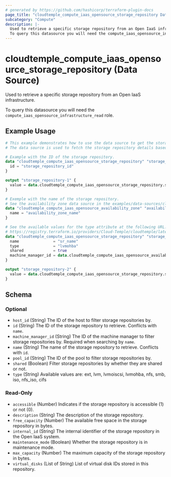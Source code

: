 ```yaml
---
# generated by https://github.com/hashicorp/terraform-plugin-docs
page_title: "cloudtemple_compute_iaas_opensource_storage_repository Data Source - terraform-provider-cloudtemple"
subcategory: "Compute"
description: |-
  Used to retrieve a specific storage repository from an Open IaaS infrastructure.
  To query this datasource you will need the compute_iaas_opensource_infrastructure_read role.
---
```


# cloudtemple_compute_iaas_opensource_storage_repository (Data Source)

Used to retrieve a specific storage repository from an Open IaaS infrastructure.

To query this datasource you will need the `compute_iaas_opensource_infrastructure_read` role.

## Example Usage

```terraform
# This example demonstrates how to use the data source to get the storage repository details.
# The data source is used to fetch the storage repository details based on the storage repository ID or name and availability zone.

# Example with the ID of the storage repository.
data "cloudtemple_compute_iaas_opensource_storage_repository" "storage_repository-1" {
  id = "storage_repository_id"
}

output "storage_repository-1" {
  value = data.cloudtemple_compute_iaas_opensource_storage_repository.storage_repository-1
}

# Exemple with the name of the storage repository.
# See the availability zone data source in the examples/data-sources/cloudtemple_compute_iaas_opensource_availability_zone/data-source.tf file.
data "cloudtemple_compute_iaas_opensource_availability_zone" "availability_zone" {
  name = "availability_zone_name"
}

# See the available values for the type attribute at the following URL:
# https://registry.terraform.io/providers/Cloud-Temple/cloudtemple/latest/docs/data-sources/compute_iaas_opensource_storage_repository#type-1
data "cloudtemple_compute_iaas_opensource_storage_repository" "storage_repository-2" {
  name               = "sr_name"
  type               = "lvmohba"
  shared             = true
  machine_manager_id = data.cloudtemple_compute_iaas_opensource_availability_zone.availability_zone.id
}

output "storage_repository-2" {
  value = data.cloudtemple_compute_iaas_opensource_storage_repository.storage_repository-2
}
```

<!-- schema generated by tfplugindocs -->
## Schema

### Optional

- `host_id` (String) The ID of the host to filter storage repositories by.
- `id` (String) The ID of the storage repository to retrieve. Conflicts with `name`.
- `machine_manager_id` (String) The ID of the machine manager to filter storage repositories by. Required when searching by `name`.
- `name` (String) The name of the storage repository to retrieve. Conflicts with `id`.
- `pool_id` (String) The ID of the pool to filter storage repositories by.
- `shared` (Boolean) Filter storage repositories by whether they are shared or not.
- `type` (String) Available values are: ext, lvm, lvmoiscsi, lvmohba, nfs, smb, iso, nfs_iso, cifs

### Read-Only

- `accessible` (Number) Indicates if the storage repository is accessible (1) or not (0).
- `description` (String) The description of the storage repository.
- `free_capacity` (Number) The available free space in the storage repository in bytes.
- `internal_id` (String) The internal identifier of the storage repository in the Open IaaS system.
- `maintenance_mode` (Boolean) Whether the storage repository is in maintenance mode.
- `max_capacity` (Number) The maximum capacity of the storage repository in bytes.
- `virtual_disks` (List of String) List of virtual disk IDs stored in this repository.


